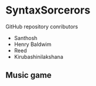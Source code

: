 # SyntaxSorcerors
GitHub repository conributors 
* Santhosh 
* Henry Baldwim
* Reed
* Kirubashinilakshana
## Music game
